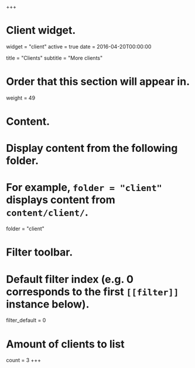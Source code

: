 +++
# Client widget.
widget = "client"
active = true
date = 2016-04-20T00:00:00

title = "Clients"
subtitle = "More clients"

# Order that this section will appear in.
weight = 49

# Content.
# Display content from the following folder.
# For example, `folder = "client"` displays content from `content/client/`.
folder = "client"

# Filter toolbar.

# Default filter index (e.g. 0 corresponds to the first `[[filter]]` instance below).
filter_default = 0

# Amount of clients to list
count = 3
+++
